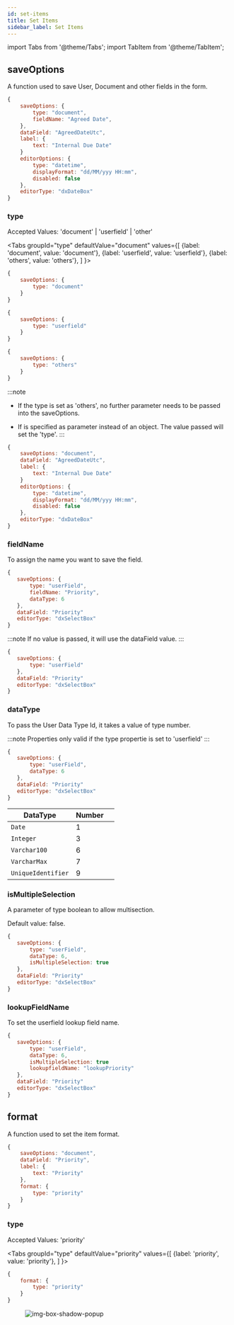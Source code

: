 ```yaml
---
id: set-items
title: Set Items
sidebar_label: Set Items
---
```


import Tabs from '@theme/Tabs';
import TabItem from '@theme/TabItem';

## saveOptions

A function used to save User, Document and other fields in the form.

```js
{
    saveOptions: {
        type: "document",
        fieldName: "Agreed Date",
    },
    dataField: "AgreedDateUtc",
    label: {
        text: "Internal Due Date"
    }
    editorOptions: {
        type: "datetime",
        displayFormat: "dd/MM/yyy HH:mm",
        disabled: false
    },
    editorType: "dxDateBox"
}
```
### type

Accepted Values: 'document' | 'userfield' | 'other'

<Tabs
  groupId="type"
  defaultValue="document"
  values={[
    {label: 'document', value: 'document'},
    {label: 'userfield', value: 'userfield'},
    {label: 'others', value: 'others'},
  ]
}>
<TabItem value="document">

```js
{
    saveOptions: {
        type: "document"
    }
}
```

</TabItem>
<TabItem value="userfield">

```js
{
    saveOptions: {
        type: "userfield"
    }
}
```

</TabItem>
<TabItem value="others">

```js
{
    saveOptions: {
        type: "others"
    }
}
```

</TabItem>

</Tabs>

:::note
 - If the type is set as 'others', no further parameter needs to be passed into the saveOptions.

 - If is specified as parameter instead of an object. The value passed will set the 'type'. 
:::

```js
{
    saveOptions: "document",
    dataField: "AgreedDateUtc",
    label: {
        text: "Internal Due Date"
    }
    editorOptions: {
        type: "datetime",
        displayFormat: "dd/MM/yyy HH:mm",
        disabled: false
    },
    editorType: "dxDateBox"
}
```

### fieldName


To assign the name you want to save the field.

```js
{
   saveOptions: {
       type: "userField",
       fieldName: "Priority",
       dataType: 6
   },
   dataField: "Priority"
   editorType: "dxSelectBox"
}
```

:::note
If no value is passed, it will use the dataField value.
:::

```js
{
   saveOptions: {
       type: "userField"
   },
   dataField: "Priority"
   editorType: "dxSelectBox"
}
```
### dataType

To pass the User Data Type Id, it takes a value of type number.

:::note
 Properties only valid if the type propertie is set to 'userfield'
:::

```js
{
   saveOptions: {
       type: "userField",
       dataType: 6
   },
   dataField: "Priority"
   editorType: "dxSelectBox"
}
```
<table className="custom-table">
    <thead> 
        <tr>
            <th>DataType</th>
            <th>Number</th>
            <th></th>
        </tr>
    </thead>
    <tbody>
        <tr className="selected">
            <td><code>Date</code></td>
            <td>1</td>
            <td></td>
        </tr>
        <tr className="selected">
            <td><code>Integer</code></td>
            <td>3</td>
            <td></td>
        </tr>
         <tr className="selected">
            <td><code>Varchar100</code></td>
            <td>6</td>
            <td></td>
        </tr>
         <tr className="selected">
            <td><code>VarcharMax</code></td>
            <td>7</td>
            <td></td>
        </tr>
         <tr className="selected">
            <td><code>UniqueIdentifier</code></td>
            <td>9</td>
            <td></td>
        </tr>
    </tbody>
</table> 

### isMultipleSelection

A parameter of type boolean to allow multisection.

Default value: false.

```js
{
   saveOptions: {
       type: "userField",
       dataType: 6,
       isMultipleSelection: true
   },
   dataField: "Priority"
   editorType: "dxSelectBox"
}
```
### lookupFieldName

To set the userfield lookup field name.

```js
{
   saveOptions: {
       type: "userField",
       dataType: 6,
       isMultipleSelection: true
       lookupfieldName: "lookupPriority"
   },
   dataField: "Priority"
   editorType: "dxSelectBox"
}
```

## format

A function used to set the item format.

```js
{
    saveOptions: "document",
    dataField: "Priority",
    label: {
        text: "Priority"
    },
    format: {
        type: "priority"
    }
}
```
### type

Accepted Values: 'priority'

<Tabs
  groupId="type"
  defaultValue="priority"
  values={[
    {label: 'priority', value: 'priority'},
  ]
}>
<TabItem value="priority">

```js
{
    format: {
        type: "priority"
    }
}
```

<figure>

![img-box-shadow-popup](/img/craft/form/setItems/item-format-priority.png)

</figure>

</TabItem>
</Tabs>